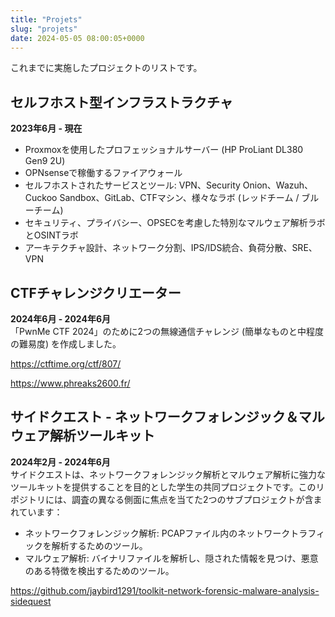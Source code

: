 ```yaml
---
title: "Projets"
slug: "projets"
date: 2024-05-05 08:00:05+0000
---
```


これまでに実施したプロジェクトのリストです。

## **セルフホスト型インフラストラクチャ**
<strong class="alternate">2023年6月 - 現在</strong><br>
- Proxmoxを使用したプロフェッショナルサーバー (HP ProLiant DL380 Gen9 2U)
- OPNsenseで稼働するファイアウォール
- セルフホストされたサービスとツール: VPN、Security Onion、Wazuh、Cuckoo Sandbox、GitLab、CTFマシン、様々なラボ (レッドチーム / ブルーチーム)
- セキュリティ、プライバシー、OPSECを考慮した特別なマルウェア解析ラボとOSINTラボ
- アーキテクチャ設計、ネットワーク分割、IPS/IDS統合、負荷分散、SRE、VPN

## **CTFチャレンジクリエーター**
<strong class="alternate">2024年6月 - 2024年6月</strong><br>
「PwnMe CTF 2024」のために2つの無線通信チャレンジ (簡単なものと中程度の難易度) を作成しました。

https://ctftime.org/ctf/807/

https://www.phreaks2600.fr/

## **サイドクエスト - ネットワークフォレンジック＆マルウェア解析ツールキット**
<strong class="alternate">2024年2月 - 2024年6月</strong><br>
サイドクエストは、ネットワークフォレンジック解析とマルウェア解析に強力なツールキットを提供することを目的とした学生の共同プロジェクトです。このリポジトリには、調査の異なる側面に焦点を当てた2つのサブプロジェクトが含まれています：
- ネットワークフォレンジック解析: PCAPファイル内のネットワークトラフィックを解析するためのツール。
- マルウェア解析: バイナリファイルを解析し、隠された情報を見つけ、悪意のある特徴を検出するためのツール。

https://github.com/jaybird1291/toolkit-network-forensic-malware-analysis-sidequest




